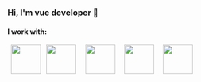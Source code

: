 ### Hi, I'm vue developer 👋
<h4>I work with:</h4>
<code> <img src="https://cdn.pixabay.com/photo/2017/08/05/11/16/logo-2582748_1280.png" height="60px" width="60px"> </code>
<code><img src="https://cdn.pixabay.com/photo/2017/08/05/11/16/logo-2582747_1280.png" height="60px" width="60px"> </code>
<code> <img src="https://seeklogo.com/images/N/nodejs-logo-FBE122E377-seeklogo.com.png" height="60px" width="60px"> </code>
<code> <img src="https://w7.pngwing.com/pngs/498/458/png-transparent-vue-js-web-development-javascript-library-front-and-back-ends-vue-js-angle-text-logo.png" height="60px" width="60px"> </code>
<code> <img src="https://www.rlogical.com/wp-content/uploads/2021/10/image_2021_09_28T11_46_48_189Z.png" height="60px" width="60px"> </code>
